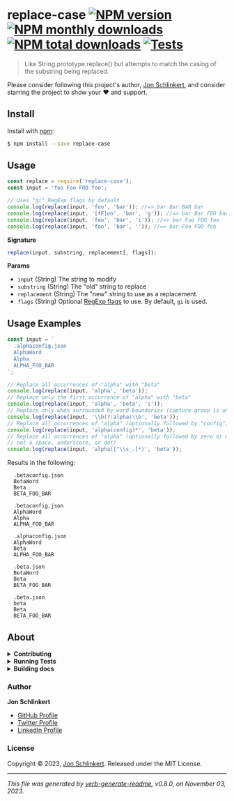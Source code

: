 # replace-case [![NPM version](https://img.shields.io/npm/v/replace-case.svg?style=flat)](https://www.npmjs.com/package/replace-case) [![NPM monthly downloads](https://img.shields.io/npm/dm/replace-case.svg?style=flat)](https://npmjs.org/package/replace-case) [![NPM total downloads](https://img.shields.io/npm/dt/replace-case.svg?style=flat)](https://npmjs.org/package/replace-case) [![Tests](https://github.com/jonschlinkert/replace-case/actions/workflows/test.yml/badge.svg)](https://github.com/jonschlinkert/replace-case/actions/workflows/test.yml)

> Like String.prototype.replace() but attempts to match the casing of the substring being replaced.

Please consider following this project's author, [Jon Schlinkert](https://github.com/jonschlinkert), and consider starring the project to show your :heart: and support.

## Install

Install with [npm](https://www.npmjs.com/):

```sh
$ npm install --save replace-case
```

## Usage

```js
const replace = require('replace-case');
const input = 'foo Foo FOO foo';

// Uses "gi" RegExp flags by default
console.log(replace(input, 'foo', 'bar')); //=> bar Bar BAR bar
console.log(replace(input, '[fF]oo', 'bar', 'g')); //=> bar Bar FOO bar
console.log(replace(input, 'foo', 'bar', 'i')); //=> bar Foo FOO foo
console.log(replace(input, 'foo', 'bar', '')); //=> bar Foo FOO foo
```

**Signature**

```js
replace(input, substring, replacement[, flags]);
```

**Params**

* `input` (String) The string to modify
* `substring` (String) The "old" string to replace
* `replacement` (String) The "new" string to use as a replacement.
* `flags` (String) Optional [RegExp flags](https://developer.mozilla.org/en-US/docs/Web/JavaScript/Guide/Regular_Expressions#Advanced_searching_with_flags_2) to use. By default, `gi` is used.

## Usage Examples

```js
const input = `
  .alphaconfig.json
  AlphaWord
  Alpha
  ALPHA_FOO_BAR
`;

// Replace all occurrences of "alpha" with "beta"
console.log(replace(input, 'alpha', 'beta'));
// Replace only the first occurrence of "alpha" with "beta"
console.log(replace(input, 'alpha', 'beta', 'i'));
// Replace only when surrounded by word boundaries (capture group is unecessary and is only for clarity)
console.log(replace(input, '\\b(?:alpha)\\b', 'beta'));
// Replace all occurrences of "alpha" (optionally followed by "config") with "beta"
console.log(replace(input, 'alpha(config)*', 'beta'));
// Replace all occurrences of "alpha" (optionally followed by zero or more characters that are
// not a space, underscore, or dot)
console.log(replace(input, 'alpha([^\\s_.]*)', 'beta'));
```

Results in the following:

```
  .betaconfig.json
  BetaWord
  Beta
  BETA_FOO_BAR

  .betaconfig.json
  AlphaWord
  Alpha
  ALPHA_FOO_BAR

  .alphaconfig.json
  AlphaWord
  Beta
  ALPHA_FOO_BAR

  .beta.json
  BetaWord
  Beta
  BETA_FOO_BAR

  .beta.json
  beta
  Beta
  BETA_FOO_BAR
```

## About

<details>
<summary><strong>Contributing</strong></summary>

Pull requests and stars are always welcome. For bugs and feature requests, [please create an issue](../../issues/new).

Please read the [contributing guide](.github/contributing.md) for advice on opening issues, pull requests, and coding standards.

</details>

<details>
<summary><strong>Running Tests</strong></summary>

Running and reviewing unit tests is a great way to get familiarized with a library and its API. You can install dependencies and run tests with the following command:

```sh
$ npm install && npm test
```

</details>

<details>
<summary><strong>Building docs</strong></summary>

_(This project's readme.md is generated by [verb](https://github.com/verbose/verb-generate-readme), please don't edit the readme directly. Any changes to the readme must be made in the [.verb.md](.verb.md) readme template.)_

To generate the readme, run the following command:

```sh
$ npm install -g verbose/verb#dev verb-generate-readme && verb
```

</details>

### Author

**Jon Schlinkert**

* [GitHub Profile](https://github.com/jonschlinkert)
* [Twitter Profile](https://twitter.com/jonschlinkert)
* [LinkedIn Profile](https://linkedin.com/in/jonschlinkert)

### License

Copyright © 2023, [Jon Schlinkert](https://github.com/jonschlinkert).
Released under the MIT License.

***

_This file was generated by [verb-generate-readme](https://github.com/verbose/verb-generate-readme), v0.8.0, on November 03, 2023._

